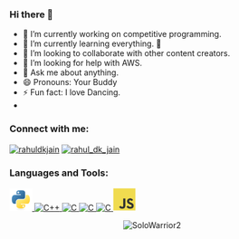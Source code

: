 ### Hi there 👋 

- 🔭 I’m currently working on competitive programming.
- 🌱 I’m currently learning everything. 🤣
- 👯 I’m looking to collaborate with other content creators.
- 🤔 I’m looking for help with AWS.
- 💬 Ask me about anything.
- 😄 Pronouns: Your Buddy
- ⚡ Fun fact: I love Dancing.
- 
<h3 align="left">Connect with me:</h3>
<p align="left">
<a href="https://www.linkedin.com/in/vaibhav-bansal-b8a981188/" target="blank"><img align="center" src="https://cdn.jsdelivr.net/npm/simple-icons@3.0.1/icons/linkedin.svg" alt="rahuldkjain" height="30" width="40" /></a>
<a href="https://www.instagram.com/vaibhav__2902/" target="blank"><img align="center" src="https://cdn.jsdelivr.net/npm/simple-icons@3.0.1/icons/instagram.svg" alt="rahul_dk_jain" height="30" width="40" /></a>
</p>

<h3 align="left">Languages and Tools:</h3>
<p align="left">
    <a href="https://www.python.org" target="_blank"> <img src="https://raw.githubusercontent.com/devicons/devicon/master/icons/python/python-original.svg" alt="python" width="40" height="40"/> </a>
    <a href="https://www.w3schools.com/CPP/default.asp" target="_blank"> <img src="https://static.cdnlogo.com/logos/c/76/c.svg" alt="C++" width="40" height="40"/> </a>
    <a href="https://www.cprogramming.com/" target="_blank"> <img src="https://upload.wikimedia.org/wikipedia/commons/1/18/C_Programming_Language.svg" alt="C" width="40" height="40"/> </a>
    <a href="https://www.arduino.cc/" target="_blank"> <img src="https://upload.wikimedia.org/wikipedia/commons/8/87/Arduino_Logo.svg" alt="C" width="40" height="40"/> </a>
    <a href="https://www.java.com/en/" target="_blank"> <img src="https://www.vectorlogo.zone/util/preview.html?image=/logos/java/java-icon.svg" alt="C" width="40" height="40"/> </a>
    <a href="https://developer.mozilla.org/en-US/docs/Web/JavaScript" target="_blank"> <img src="https://raw.githubusercontent.com/devicons/devicon/master/icons/javascript/javascript-original.svg" alt="javascript" width="40" height="40"/> </a>
     </p>
</p>


<p align="center"> <img src=https://github-readme-stats.vercel.app/api?username=SoloWarrior2&show_icons=true alt=SoloWarrior2 /> </p>

